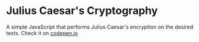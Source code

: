 # Julius Caesar's Cryptography

A simple JavaScript that performs Julius Caesar's encryption on the desired texts. Check it on [codepen.io](https://codepen.io/iagocalazans/full/RwwOPPm)
